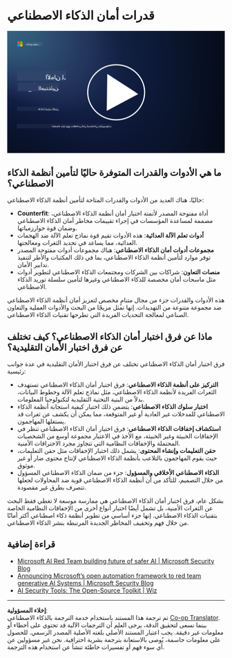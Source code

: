 <!--
CO_OP_TRANSLATOR_METADATA:
{
  "original_hash": "b6bb7175672298d1e2f73ba7e0006f95",
  "translation_date": "2025-09-03T21:34:29+00:00",
  "source_file": "8.2 AI security capabilities.md",
  "language_code": "ar"
}
-->
# قدرات أمان الذكاء الاصطناعي

[![شاهد الفيديو](../../translated_images/8-2_placeholder.bc988ce5dff1726a8b6f8c00b1250865ca23d02aa5cb11fb879ed1194702c99a.ar.png)](https://learn-video.azurefd.net/vod/player?id=e0a6f844-d884-4f76-99bd-4ce9f7f73d22)

## ما هي الأدوات والقدرات المتوفرة حاليًا لتأمين أنظمة الذكاء الاصطناعي؟

حاليًا، هناك العديد من الأدوات والقدرات المتاحة لتأمين أنظمة الذكاء الاصطناعي:

-   **Counterfit**: أداة مفتوحة المصدر لأتمتة اختبار أمان أنظمة الذكاء الاصطناعي، مصممة لمساعدة المؤسسات في إجراء تقييمات مخاطر أمان الذكاء الاصطناعي وضمان قوة خوارزمياتها.
-   **أدوات تعلم الآلة العدائية**: هذه الأدوات تقيم قوة نماذج تعلم الآلة ضد الهجمات العدائية، مما يساعد في تحديد الثغرات ومعالجتها.
-   **مجموعات أدوات أمان الذكاء الاصطناعي**: هناك مجموعات أدوات مفتوحة المصدر توفر موارد لتأمين أنظمة الذكاء الاصطناعي، بما في ذلك المكتبات والأطر لتنفيذ تدابير الأمان.
-   **منصات التعاون**: شراكات بين الشركات ومجتمعات الذكاء الاصطناعي لتطوير أدوات مثل ماسحات أمان مخصصة للذكاء الاصطناعي وغيرها لتأمين سلسلة توريد الذكاء الاصطناعي.

هذه الأدوات والقدرات جزء من مجال متنامٍ مخصص لتعزيز أمان أنظمة الذكاء الاصطناعي ضد مجموعة متنوعة من التهديدات. إنها تمثل مزيجًا من البحث والأدوات العملية والتعاون الصناعي لمعالجة التحديات الفريدة التي تطرحها تقنيات الذكاء الاصطناعي.

## ماذا عن فرق اختبار أمان الذكاء الاصطناعي؟ كيف تختلف عن فرق اختبار الأمان التقليدية؟

فرق اختبار أمان الذكاء الاصطناعي تختلف عن فرق اختبار الأمان التقليدية في عدة جوانب رئيسية:

-   **التركيز على أنظمة الذكاء الاصطناعي**: فرق اختبار أمان الذكاء الاصطناعي تستهدف الثغرات الفريدة لأنظمة الذكاء الاصطناعي، مثل نماذج تعلم الآلة وخطوط البيانات، بدلاً من البنية التحتية التقليدية لتكنولوجيا المعلومات.
-   **اختبار سلوك الذكاء الاصطناعي**: يتضمن ذلك اختبار كيفية استجابة أنظمة الذكاء الاصطناعي للمدخلات غير العادية أو غير المتوقعة، مما يمكن أن يكشف عن ثغرات قد يستغلها المهاجمون.
-   **استكشاف إخفاقات الذكاء الاصطناعي**: فرق اختبار أمان الذكاء الاصطناعي تنظر في الإخفاقات الخبيثة وغير الخبيثة، مع الأخذ في الاعتبار مجموعة أوسع من الشخصيات المحتملة والإخفاقات النظامية التي تتجاوز مجرد الاختراقات الأمنية.
-   **حقن التعليمات وإنشاء المحتوى**: يشمل ذلك اختبار الإخفاقات مثل حقن التعليمات، حيث يقوم المهاجمون بالتلاعب بأنظمة الذكاء الاصطناعي لإنتاج محتوى ضار أو غير موثوق.
-   **الذكاء الاصطناعي الأخلاقي والمسؤول**: جزء من ضمان الذكاء الاصطناعي المسؤول من خلال التصميم، للتأكد من أن أنظمة الذكاء الاصطناعي قوية ضد المحاولات لجعلها تتصرف بطرق غير مقصودة.

بشكل عام، فرق اختبار أمان الذكاء الاصطناعي هي ممارسة موسعة لا تغطي فقط البحث عن الثغرات الأمنية، بل تشمل أيضًا اختبار أنواع أخرى من الإخفاقات النظامية الخاصة بتقنيات الذكاء الاصطناعي. إنها جزء أساسي من تطوير أنظمة ذكاء اصطناعي أكثر أمانًا من خلال فهم وتخفيف المخاطر الجديدة المرتبطة بنشر الذكاء الاصطناعي.

## قراءة إضافية

 - [Microsoft AI Red Team building future of safer AI | Microsoft Security Blog](https://www.microsoft.com/en-us/security/blog/2023/08/07/microsoft-ai-red-team-building-future-of-safer-ai/?WT.mc_id=academic-96948-sayoung)
 - [Announcing Microsoft’s open automation framework to red team generative AI Systems | Microsoft Security Blog](https://www.microsoft.com/en-us/security/blog/2024/02/22/announcing-microsofts-open-automation-framework-to-red-team-generative-ai-systems/?WT.mc_id=academic-96948-sayoung)
 - [AI Security Tools: The Open-Source Toolkit | Wiz](https://www.wiz.io/academy/ai-security-tools)

---

**إخلاء المسؤولية**:  
تم ترجمة هذا المستند باستخدام خدمة الترجمة بالذكاء الاصطناعي [Co-op Translator](https://github.com/Azure/co-op-translator). بينما نسعى لتحقيق الدقة، يرجى العلم أن الترجمات الآلية قد تحتوي على أخطاء أو معلومات غير دقيقة. يجب اعتبار المستند الأصلي بلغته الأصلية المصدر الرسمي. للحصول على معلومات حاسمة، يُوصى بالاستعانة بترجمة بشرية احترافية. نحن غير مسؤولين عن أي سوء فهم أو تفسيرات خاطئة تنشأ عن استخدام هذه الترجمة.